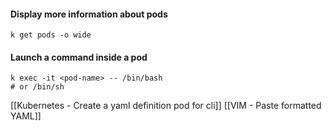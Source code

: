 
#### Display more information about pods
```
k get pods -o wide
```

#### Launch a command inside a pod
```
k exec -it <pod-name> -- /bin/bash 
# or /bin/sh
```

[[Kubernetes - Create a yaml definition pod for cli]]
[[VIM - Paste formatted YAML]]